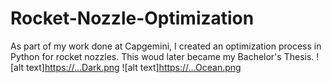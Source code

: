 # Rocket-Nozzle-Optimization
As part of my work done at Capgemini, I created an optimization process in Python for rocket nozzles. This woud later became my Bachelor's Thesis.
![alt text][https://...Dark.png](https://github.com/rescolarandres/Rocket-Nozzle-Optimization/blob/main/mach_kernel.png)
![alt text][https://...Ocean.png](https://github.com/rescolarandres/Rocket-Nozzle-Optimization/blob/main/wall_contour.png)
